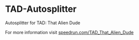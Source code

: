 # TAD-Autosplitter
Autosplitter for TAD: That Alien Dude

For more information visit [speedrun.com/TAD_That_Alien_Dude](https://www.speedrun.com/TAD_That_Alien_Dude/)
